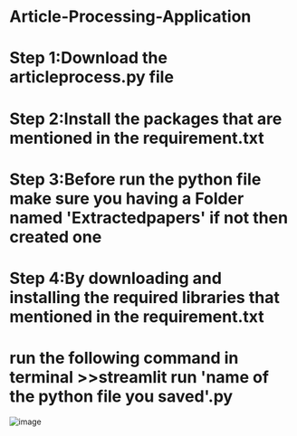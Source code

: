 # Article-Processing-Application

# Step 1:Download the articleprocess.py file
# Step 2:Install the packages that are mentioned in the requirement.txt
# Step 3:Before run the python file make sure you having a Folder named 'Extractedpapers' if not then created one
# Step 4:By downloading and installing the required libraries that mentioned in the requirement.txt
# run the following command in terminal >>streamlit run 'name of the python file you saved'.py

![image](https://github.com/AGILLAN10/Article-Processing-Application/assets/112199545/5f123544-81f8-4e09-8b9c-37a24536275e)
